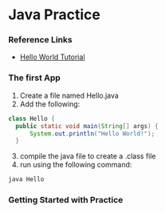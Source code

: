 # Java Practice

### Reference Links
- [Hello World Tutorial](https://docs.oracle.com/javase/tutorial/getStarted/cupojava/unix.html)

### The first App

1. Create a file named Hello.java
2. Add the following:

```java
class Hello {
  public static void main(String[] args) {
      System.out.println("Hello World!"); 
  }
```

3. compile the java file to create a .class file
4. run using the following command:

```sh
java Hello
```

### Getting Started with Practice

